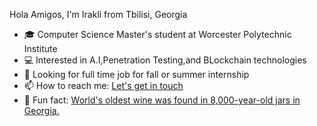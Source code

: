 Hola Amigos, I'm Irakli  from Tbilisi, Georgia  

- 🎓 Computer Science Master's student at Worcester Polytechnic Institute
- 💻 Interested in A.I,Penetration Testing,and BLockchain technologies
- 🤔 Looking for full time job for fall or summer internship
- 📫 How to reach me: <a href="mailto:igrigolia@wpi.edu">Let's get in touch</a>
- 🍷 Fun fact: <a href="https://www.nationalgeographic.com/travel/destinations/asia/georgia/sponsor-content-secret-birthplace-of-wine/"> World's oldest wine was found in 8,000-year-old jars in Georgia.</a>


